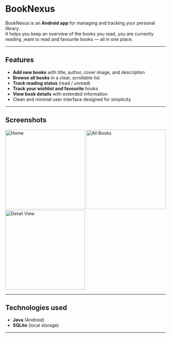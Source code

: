 # BookNexus

BookNexus is an **Android app** for managing and tracking your personal library.  
It helps you keep an overview of the books you read, you are currently reading ,want to read and favourite books — all in one place.

---

## Features

- **Add new books** with title, author, cover image, and description
- **Browse all books** in a clear, scrollable list  
- **Track reading status** (read / unread)
- **Track your wishlist and favourite** books
- **View book details** with extended information 
- Clean and minimal user interface designed for simplicity  

---

## Screenshots

<p float="left">
  <img src="https://github.com/user-attachments/assets/e72d0994-da0a-49e2-95a1-56fcc7aa5180" alt="Home" width="250"/>
  <img src="https://github.com/user-attachments/assets/02610ae4-0239-441a-8fa7-18dc8a30e37c" alt="All Books" width="250"/>
  <img src="https://github.com/user-attachments/assets/50b1c422-37a4-48a8-91f4-b5eff29ba2a8" alt="Detail View" width="250"/>
</p>

---

## Technologies used

- **Java** (Android)  
- **SQLite** (local storage)  

---
